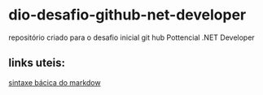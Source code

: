 # dio-desafio-github-net-developer
repositório criado para o desafio inicial git hub Pottencial .NET Developer

## links uteis:
[sintaxe bácica do markdow](https://www.markdownguide.org/extended-syntax/)
